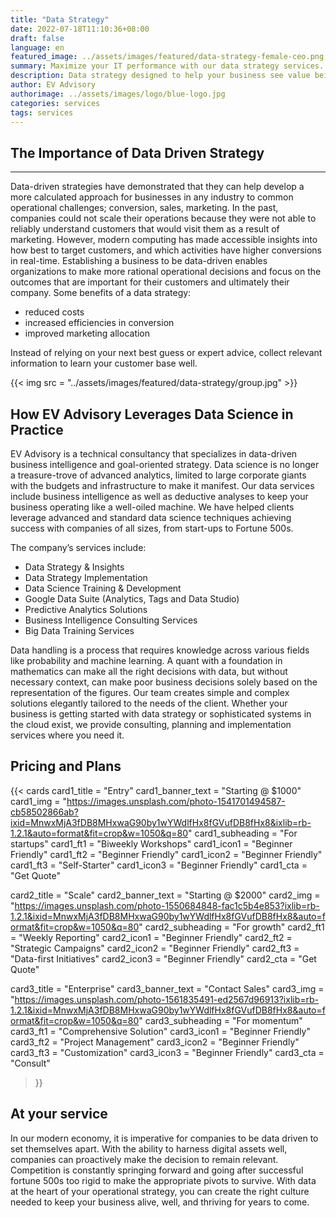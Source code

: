 ```yaml
---
title: "Data Strategy"
date: 2022-07-18T11:10:36+08:00
draft: false
language: en
featured_image: ../assets/images/featured/data-strategy-female-ceo.png
summary: Maximize your IT performance with our data strategy services. Consultancy, management and optimization to improve efficiency, security and revenue growth for your business.   
description: Data strategy designed to help your business see value being left on the table
author: EV Advisory
authorimage: ../assets/images/logo/blue-logo.jpg
categories: services
tags: services
---
```


## The Importance of Data Driven Strategy

***

Data-driven strategies have demonstrated that they can help develop a more calculated
approach for businesses in any industry  to common operational challenges;
conversion, sales, marketing.  In the past, companies could not scale their
operations because they were not able to reliably understand customers that
would visit them as a result of marketing. However, modern computing has
made accessible insights into how best to target customers, and which activities
have higher conversions in real-time. Establishing a business to be data-driven enables
organizations to make more rational operational decisions and focus on the
outcomes that are important for their customers and ultimately their company.
Some benefits of a data strategy:

- reduced costs  
- increased efficiencies in conversion  
- improved marketing allocation  

Instead of relying on your next best guess or expert advice, collect relevant
information to learn your customer base well.  

{{< img src = "../assets/images/featured/data-strategy/group.jpg" >}}

## How EV Advisory Leverages Data Science in Practice  
EV Advisory is a technical consultancy that specializes in data-driven business
intelligence and goal-oriented strategy. Data science is no longer a treasure-trove
of advanced analytics, limited to large corporate giants with the budgets and
infrastructure to make it manifest. Our data services include business intelligence
as well as deductive analyses to keep your business operating like a well-oiled machine.
We have helped clients leverage advanced and standard data science techniques
achieving success with companies of all sizes, from start-ups to Fortune 500s.  

The company’s services include:
- Data Strategy & Insights  
- Data Strategy Implementation  
- Data Science Training & Development  
- Google Data Suite (Analytics, Tags and Data Studio)  
- Predictive Analytics Solutions  
- Business Intelligence Consulting Services  
- Big Data Training Services  

Data handling is a process that requires knowledge across various
fields like probability and machine learning. A quant with a foundation in mathematics
can make all the right decisions with data, but without necessary context, can make
poor business decisions solely based on the representation of the figures.
Our team creates simple and complex solutions elegantly tailored to the needs of the client.
Whether your business is getting started with data strategy or sophisticated systems in
the cloud exist, we provide consulting, planning and implementation services where you need it.  


## Pricing and Plans

{{< cards
card1_title = "Entry"
card1_banner_text = "Starting @ $1000"
card1_img = "https://images.unsplash.com/photo-1541701494587-cb58502866ab?ixid=MnwxMjA3fDB8MHxwaG90by1wYWdlfHx8fGVufDB8fHx8&ixlib=rb-1.2.1&auto=format&fit=crop&w=1050&q=80"
card1_subheading = "For startups"
card1_ft1 = "Biweekly Workshops"
card1_icon1 = "Beginner Friendly"
card1_ft2 = "Beginner Friendly"
card1_icon2 = "Beginner Friendly"
card1_ft3 = "Self-Starter"
card1_icon3 = "Beginner Friendly"
card1_cta = "Get Quote"

card2_title = "Scale"
card2_banner_text = "Starting @ $2000"
card2_img = "https://images.unsplash.com/photo-1550684848-fac1c5b4e853?ixlib=rb-1.2.1&ixid=MnwxMjA3fDB8MHxwaG90by1wYWdlfHx8fGVufDB8fHx8&auto=format&fit=crop&w=1050&q=80"
card2_subheading = "For growth"
card2_ft1 = "Weekly Reporting"
card2_icon1 = "Beginner Friendly"
card2_ft2 = "Strategic Campaigns"
card2_icon2 = "Beginner Friendly"
card2_ft3 = "Data-first Initiatives"
card2_icon3 = "Beginner Friendly"
card2_cta = "Get Quote"

card3_title = "Enterprise"
card3_banner_text = "Contact Sales"
card3_img = "https://images.unsplash.com/photo-1561835491-ed2567d96913?ixlib=rb-1.2.1&ixid=MnwxMjA3fDB8MHxwaG90by1wYWdlfHx8fGVufDB8fHx8&auto=format&fit=crop&w=1050&q=80"
card3_subheading = "For momentum"
card3_ft1 = "Comprehensive Solution"
card3_icon1 = "Beginner Friendly"
card3_ft2 = "Project Management"
card3_icon2 = "Beginner Friendly"
card3_ft3 = "Customization"
card3_icon3 = "Beginner Friendly"
card3_cta = "Consult"

>}}  

## At your service  

In our modern economy, it is imperative for companies to be data driven to set themselves apart.
With the ability to harness digital assets well, companies can proactively make the decision to
remain relevant. Competition is constantly springing forward and going after successful fortune
500s too rigid to make the appropriate pivots to survive. With data at the heart of your operational
strategy, you can create the right culture needed to keep your business alive, well, and thriving
for years to come.  
